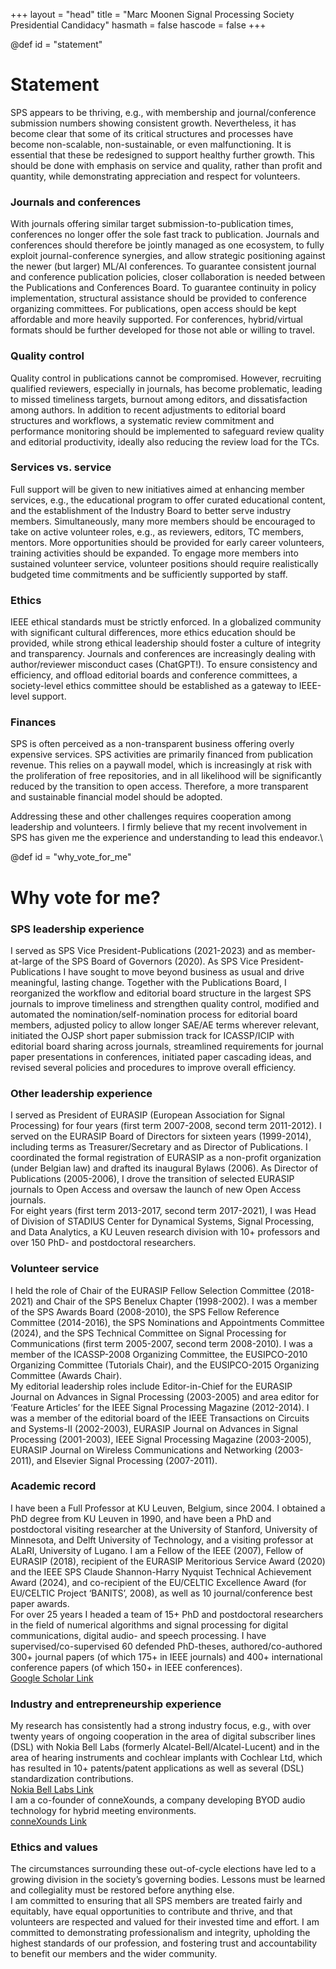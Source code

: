 +++
layout = "head"
title = "Marc Moonen Signal Processing Society Presidential Candidacy"
hasmath = false
hascode = false
+++

@def id = "statement"
# Statement

SPS appears to be thriving, e.g., with membership and journal/conference submission numbers showing consistent growth. Nevertheless, it has become clear that some of its critical structures and processes have become non-scalable, non-sustainable, or even malfunctioning. It is essential that these be redesigned to support healthy further growth. This should be done with emphasis on service and quality, rather than profit and quantity, while demonstrating appreciation and respect for volunteers. 
 
### Journals and conferences
With journals offering similar target submission-to-publication times, conferences no longer offer the sole fast track to publication. Journals and conferences should therefore be jointly managed as one ecosystem, to fully exploit journal-conference synergies, and allow strategic positioning against the newer (but larger) ML/AI conferences. To guarantee consistent journal and conference publication policies, closer collaboration is needed between the Publications and Conferences Board. To guarantee continuity in policy implementation, structural assistance should be provided to conference organizing committees. For publications, open access should be kept affordable and more heavily supported. For conferences, hybrid/virtual formats should be further developed for those not able or willing to travel.
 
### Quality control
Quality control in publications cannot be compromised. However, recruiting qualified reviewers, especially in journals, has become problematic, leading to missed timeliness targets, burnout among editors, and dissatisfaction among authors. In addition to recent adjustments to editorial board structures and workflows, a systematic review commitment and performance monitoring should be implemented to safeguard review quality and editorial productivity, ideally also reducing the review load for the TCs.
 
### Services vs. service
Full support will be given to new initiatives aimed at enhancing member services, e.g., the educational program to offer curated educational content, and the establishment of the Industry Board to better serve industry members. Simultaneously, many more members should be encouraged to take on active volunteer roles, e.g., as reviewers, editors, TC members, mentors. More opportunities should be provided for early career volunteers, training activities should be expanded. To engage more members into sustained volunteer service, volunteer positions should require realistically budgeted time commitments and be sufficiently supported by staff.
 
### Ethics
IEEE ethical standards must be strictly enforced. In a globalized community with significant cultural differences, more ethics education should be provided, while strong ethical leadership should foster a culture of integrity and transparency. Journals and conferences are increasingly dealing with author/reviewer misconduct cases (ChatGPT!). To ensure consistency and efficiency, and offload editorial boards and conference committees, a society-level ethics committee should be established as a gateway to IEEE-level support. 
 
### Finances
SPS is often perceived as a non-transparent business offering overly expensive services. SPS activities are primarily financed from publication revenue. This relies on a paywall model, which is increasingly at risk with the proliferation of free repositories, and in all likelihood will be significantly reduced by the transition to open access. Therefore, a more transparent and sustainable financial model should be adopted.
 
Addressing these and other challenges requires cooperation among leadership and volunteers. I firmly believe that my recent involvement in SPS has given me the experience and understanding to lead this endeavor.\

@def id = "why_vote_for_me"
# Why vote for me?

### SPS leadership experience
I served as SPS Vice President-Publications (2021-2023) and as member-at-large of the SPS Board of Governors (2020).
As SPS Vice President-Publications I have sought to move beyond business as usual and drive meaningful, lasting change. Together with the Publications Board, I reorganized the workflow and editorial board structure in the largest SPS journals to improve timeliness and strengthen quality control, modified and automated the nomination/self-nomination process for editorial board members, adjusted policy to allow longer SAE/AE terms wherever relevant, initiated the OJSP short paper submission track for ICASSP/ICIP with editorial board sharing across journals, streamlined requirements for journal paper presentations in conferences, initiated paper cascading ideas, and revised several policies and procedures to improve overall efficiency.

### Other leadership experience 
I served as President of EURASIP (European Association for Signal Processing) for four years (first term 2007-2008, second term 2011-2012). I served on the EURASIP Board of Directors for sixteen years (1999-2014), including terms as Treasurer/Secretary and as Director of Publications.
I coordinated the formal registration of EURASIP as a non-profit organization (under Belgian law) and drafted its inaugural Bylaws (2006). As Director of Publications (2005-2006), I drove the transition of selected EURASIP journals to Open Access and oversaw the launch of new Open Access journals.\
For eight years (first term 2013-2017, second term 2017-2021), I was Head of Division of STADIUS Center for Dynamical Systems, Signal Processing, and Data Analytics, a KU Leuven research division with 10+ professors and over 150 PhD- and postdoctoral researchers.

### Volunteer service
I held the role of Chair of the EURASIP Fellow Selection Committee (2018-2021) and Chair of the SPS Benelux Chapter (1998-2002). I was a member of the SPS Awards Board (2008-2010), the SPS Fellow Reference Committee (2014-2016), the SPS Nominations and Appointments Committee (2024), and the SPS Technical Committee on Signal Processing for Communications (first term 2005-2007, second term 2008-2010). I was a member of the ICASSP-2008 Organizing Committee, the EUSIPCO-2010 Organizing Committee (Tutorials Chair), and the EUSIPCO-2015 Organizing Committee (Awards Chair).\
My editorial leadership roles include Editor-in-Chief for the EURASIP Journal on Advances in Signal Processing (2003-2005) and area editor for ‘Feature Articles’ for the IEEE Signal Processing Magazine (2012-2014). I was a member of the editorial board of the IEEE Transactions on Circuits and Systems-II (2002-2003), EURASIP Journal on Advances in Signal Processing (2001-2003), IEEE Signal Processing Magazine (2003-2005), EURASIP Journal on Wireless Communications and Networking (2003-2011), and Elsevier Signal Processing (2007-2011). 


### Academic record 
I have been a Full Professor at KU Leuven, Belgium, since 2004. I obtained a PhD degree from KU Leuven in 1990, and have been a PhD and postdoctoral visiting researcher at the University of Stanford, University of Minnesota, and Delft University of Technology, and a visiting professor at ALaRI, University of Lugano.
I am a Fellow of the IEEE (2007), Fellow of EURASIP (2018), recipient of the EURASIP Meritorious Service Award (2020) and the IEEE SPS Claude Shannon-Harry Nyquist Technical Achievement Award (2024), and co-recipient of the EU/CELTIC Excellence Award (for EU/CELTIC Project ‘BANITS’, 2008), as well as 10 journal/conference best paper awards.\
For over 25 years I headed a team of 15+ PhD and postdoctoral researchers in the field of numerical algorithms and signal processing for digital communications, digital audio- and speech processing. I have supervised/co-supervised 60 defended PhD-theses, authored/co-authored 300+ journal papers (of which 175+ in IEEE journals) and 400+ international conference papers (of which 150+ in IEEE conferences). \
[Google Scholar Link](https://scholar.google.com/citations?user=OX95yYsAAAAJ)

### Industry and entrepreneurship experience
My research has consistently had a strong industry focus, e.g., with over twenty years of ongoing cooperation in the area of digital subscriber lines (DSL) with Nokia Bell Labs (formerly Alcatel-Bell/Alcatel-Lucent) and in the area of hearing instruments and cochlear implants with Cochlear Ltd, which has resulted in 10+ patents/patent applications as well as several (DSL) standardization contributions.\
[Nokia Bell Labs Link](https://www.bell-labs.com/institute/blog/ku-leuven-professor-reflects-20-years-collaboration-bell-labs/)\
I am a co-founder of conneXounds, a company developing BYOD audio technology for hybrid meeting environments.\
[conneXounds Link](https://www.connexounds.com)

### Ethics and values
The circumstances surrounding these out-of-cycle elections have led to a growing division in the society’s governing bodies. Lessons must be learned and collegiality must be restored before anything else.\
I am committed to ensuring that all SPS members are treated fairly and equitably, have equal opportunities to contribute and thrive, and that volunteers are respected and valued for their invested time and effort. 
I am committed to demonstrating professionalism and integrity, upholding the highest standards of our profession, and fostering trust and accountability to benefit our members and the wider community.


